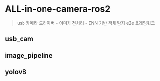 # ALL-in-one-camera-ros2

> usb 카메라 드라이버 - 이미지 전처리 - DNN 기반 객체 탐지 e2e 프레임워크 

## usb_cam

## image_pipeline

## yolov8